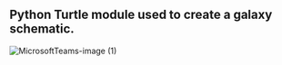 ## Python Turtle module used to create a galaxy schematic.
![MicrosoftTeams-image (1)](https://user-images.githubusercontent.com/94861275/154590238-7db2e031-d969-438b-bc51-3142399daf0d.png)

